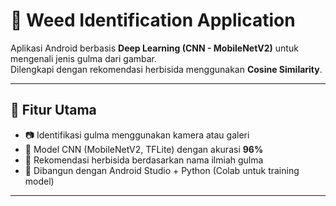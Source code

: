 # 🌱 Weed Identification Application  

Aplikasi Android berbasis **Deep Learning (CNN - MobileNetV2)** untuk mengenali jenis gulma dari gambar.  
Dilengkapi dengan rekomendasi herbisida menggunakan **Cosine Similarity**.  

---

## 🚀 Fitur Utama
- 📷 Identifikasi gulma menggunakan kamera atau galeri  
- 🤖 Model CNN (MobileNetV2, TFLite) dengan akurasi **96%**  
- 💊 Rekomendasi herbisida berdasarkan nama ilmiah gulma  
- 🧩 Dibangun dengan Android Studio + Python (Colab untuk training model)  

---

